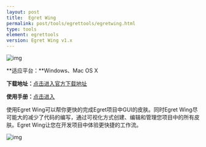 ```yaml
---
layout: post
title:  Egret Wing
permalink: post/tools/egrettools/egretwing.html
type: tools
element: egrettools
version: Egret Wing v1.x
---
```


![img]({{site.baseurl}}/assets/img/wing72.png)

**适应平台：**Windows、Mac OS X

**下载地址：**<a href="http://www.egret-labs.org/egretwing" target="_blank">点击进入官方下载地址</a>

**使用手册：**<a href="http://docs.egret-labs.org/post/guimanual/wing/aboutwing.html" target="_blank">点击进入</a>

使用Egret Wing可以帮你更快的完成Egret项目中GUI的皮肤。同时Egret Wing尽可能大的减少了代码的编写，通过可视化方式创建、编辑和管理您项目中的所有皮肤。Egret Wing让您在开发项目中体验更快捷的工作流。

![img]({{site.baseurl}}/assets/img/wingstartscene.png)